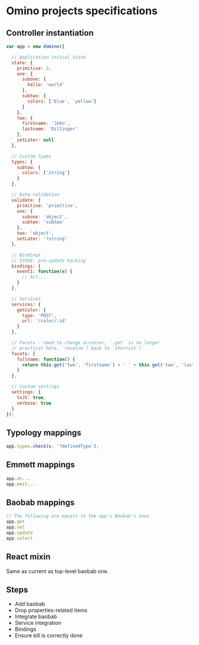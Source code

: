 # Omino projects specifications

## Controller instantiation

```js
var app = new domino({

  // Application initial state
  state: {
    primitive: 3,
    one: {
      subone: {
        hello: 'world'
      },
      subtwo: {
        colors: ['blue', 'yellow']
      }
    },
    two: {
      firstname: 'John',
      lastname: 'Dillinger'
    },
    setLater: null
  },

  // Custom Types
  types: {
    subtow: {
      colors: ['string']
    }
  },

  // Data validation
  validate: {
    primitive: 'primitive',
    one: {
      subone: 'object',
      subtwo: 'subtwo'
    },
    two: 'object',
    setLater: '?string'
  },

  // Bindings
  // ISSUE: pre-update hacking
  bindings: {
    event1: function(e) {
      // Act...
    }
  },

  // Services
  services: {
    getColor: {
      type: 'POST',
      url: '/color/:id'
    }
  },

  // Facets - need to change accessor, `.get` is no longer
  // practical here. `resolve`? back to `shortcut`?
  facets: {
    fullname: function() {
      return this.get('two', 'firstname') + ' ' + this.get('two', 'lastname');
    }
  },

  // Custom settings
  settings: {
    toJS: true,
    verbose: true
  }
});
```

## Typology mappings

```js
app.types.check(v, '?definedType');
```

## Emmett mappings

```js
app.on...
app.emit...
```

## Baobab mappings

```js
// The following are equals to the app's Baobab's ones
app.get
app.set
app.update
app.select
```

## React mixin

Same as current as top-level baobab one.

## Steps

* Add baobab
* Drop properties-related items
* Integrate baobab
* Service integration
* Bindings
* Ensure kill is correctly done

